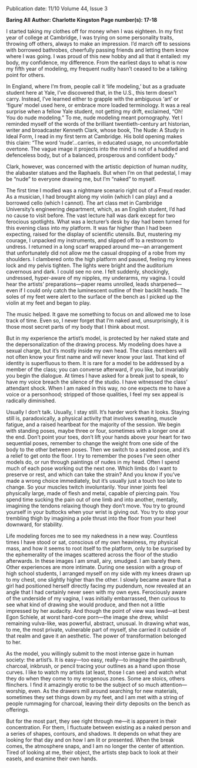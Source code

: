 Publication date: 11/10
Volume 44, Issue 3

**Baring All**
**Author: Charlotte Kingston**
**Page number(s): 17-18**

I started taking my clothes off for money when I was eighteen. In my first year of college at Cambridge, I was trying on some personality traits, throwing off others, always to make an impression. I’d march off to sessions with borrowed bathrobes, cheerfully passing friends and letting them know where I was going. I was proud of this new hobby and all that it entailed: my body, my confidence, my difference. From the earliest days to what is now my fifth year of modeling, my frequent nudity hasn’t ceased to be a talking point for others. 

In England, where I’m from, people call it ‘life modeling,’ but as a graduate student here at Yale, I’ve discovered that, in the U.S., this term doesn’t carry. Instead, I’ve learned either to grapple with the ambiguous ‘art’ or ‘figure’ model used here, or embrace more loaded terminology. It was a real surprise when a fellow Yale student, not getting my drift, exclaimed, “Oh! You do nude modeling.” To me, nude modeling meant pornography. Yet I reminded myself of the words of the brilliant twentieth-century art historian, writer and broadcaster Kenneth Clark, whose book, The Nude: A Study in Ideal Form, I read in my first term at Cambridge. His bold opening makes this claim: “The word ‘nude’...carries, in educated usage, no uncomfortable overtone. The vague image it projects into the mind is not of a huddled and defenceless body, but of a balanced, prosperous and confident body.” 

Clark, however, was concerned with the artistic depiction of human nudity, the alabaster statues and the Raphaels. But when I’m on that pedestal, I may be “nude” to everyone drawing me, but I’m “naked” to myself.

The first time I modled was a nightmare scenario right out of a Freud reader. As a musician, I had brought along my violin (which I can play) and a borrowed cello (which I cannot). The art class met in Cambridge University’s engineering department, which, as an English student, I’d had no cause to visit before. The vast lecture hall was dark except for two ferocious spotlights. What was a lecturer’s desk by day had been turned for this evening class into my platform. It was far higher than I had been expecting, raised for the display of scientific utensils. But, mustering my courage, I unpacked my instruments, and slipped off to a restroom to undress. I returned in a long scarf wrapped around me—an arrangement that unfortunately did not allow me the casual dropping of a robe from my shoulders. I clambered onto the high platform and paused, feeling my knees lock and my pelvis tighten. The lights were bright and the auditorium cavernous and dark. I could see no one. I felt suddenly, shockingly, undressed, hyper-aware of my nipples, my underarms, my vagina. I could hear the artists’ preparations—paper reams unrolled, leads sharpened—even if I could only catch the luminescent outline of their backlit heads. The soles of my feet were alert to the surface of the bench as I picked up the violin at my feet and began to play.

The music helped. It gave me something to focus on and allowed me to lose track of time. Even so, I never forget that I’m naked and, unsurprisingly, it is those most secret parts of my body that I think about most. 

But in my experience the artist’s model, is protected by her naked state and the depersonalization of the drawing process. My modeling does have a sexual charge, but it’s mostly inside my own head. The class members will not often know your first name and will never know your last. That kind of identity is superfluous to them. It is rare for a model to be addressed by a member of the class; you can converse afterward, if you like, but invariably you begin the dialogue. At times I have asked for a break just to speak, to have my voice breach the silence of the studio. I have witnessed the class’ attendant shock. When I am naked in this way, no one expects me to have a voice or a personhood; stripped of those qualities, I feel my sex appeal is radically diminished. 

Usually I don’t talk. Usually, I stay still. It’s harder work than it looks. Staying still is, paradoxically, a physical activity that involves sweating, muscle fatigue, and a raised heartbeat for the majority of the session. We begin with standing poses, maybe three or four, sometimes with a longer one at the end. Don’t point your toes, don’t lift your hands above your heart for two sequential poses, remember to change the weight from one side of the body to the other between poses. Then we switch to a seated pose, and it’s a relief to get onto the floor. I try to remember the poses I’ve seen other models do, or run through paintings of nudes in my head. Often I spend much of each pose working out the next one. Which limbs do I want to preserve or rest, and which can take the strain? And you know if you’ve made a wrong choice immediately, but it’s usually just a touch too late to change. So your muscles twitch involuntarily. Your inner joints feel physically large, made of flesh and metal, capable of piercing pain. You spend time sucking the pain out of one limb and into another, mentally, imagining the tendons relaxing though they don’t move. You try to ground yourself in your buttocks when your wrist is giving out. You try to stop your trembling thigh by imagining a pole thrust into the floor from your heel downward, for stability. 

Life modeling forces me to see my nakedness in a new way. Countless times I have stood or sat, conscious of my own heaviness, my physical mass, and how it seems to root itself to the platform, only to be surprised by the ephemerality of the images scattered across the floor of the studio afterwards. In these images I am small, airy, smudged. I am barely there. Other experiences are more intimate. During one session with a group of high school students, I arranged myself on my side with my knees drawn up to my chest, one slightly higher than the other. I slowly became aware that a girl had positioned herself directly facing my pudendum, now revealed at an angle that I had certainly never seen with my own eyes. Ferociously aware of the underside of my vagina, I was initially embarrassed, then curious to see what kind of drawing she would produce, and then not a little impressed by her audacity. And though the point of view was lewd—at best Egon Schiele, at worst hard-core porn—the image she drew, whilst remaining vulva-like, was powerful, abstract, unusual. In drawing what was, to me, the most private, vulnerable part of myself, she carried it outside of that realm and gave it an aesthetic. The power of transformation belonged to her.  

As the model, you willingly submit to the most intense gaze in human society: the artist’s. It is easy—too easy, really—to imagine the paintbrush, charcoal, inkbrush, or pencil tracing your outlines as a hand upon those curves. I like to watch my artists (at least, those I can see) and watch what they do when they come to my erogenous zones. Some are stoics, others flinchers. I find it amazingly erotic to be the subject of so much attention—worship, even. As the drawers mill around searching for new materials, sometimes they set things down by my feet, and I am met with a string of people rummaging for charcoal, leaving their dirty deposits on the bench as offerings. 

But for the most part, they see right through me—it is apparent in their concentration. For them, I fluctuate between existing as a naked person and a series of shapes, contours, and shadows. It depends on what they are looking for that day and on how I am lit or presented. When the break comes, the atmosphere snaps, and I am no longer the center of attention. Tired of looking at me, their object, the artists step back to look at their easels, and examine their own hands.